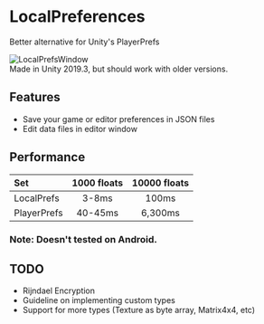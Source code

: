 # LocalPreferences
Better alternative for Unity's PlayerPrefs

![LocalPrefsWindow](https://i.imgur.com/y7fWUQJ.png)\
Made in Unity 2019.3, but should work with older versions.

## Features
- Save your game or editor preferences in JSON files
- Edit data files in editor window

## Performance

| Set | 1000 floats | 10000 floats |
| :---         |     :---:      |     :---:      |
| LocalPrefs   | 3-8ms     | 100ms    |
| PlayerPrefs     | 40-45ms       | 6,300ms      |

### Note: Doesn't tested on Android.

## TODO
- Rijndael Encryption
- Guideline on implementing custom types
- Support for more types (Texture as byte array, Matrix4x4, etc)
